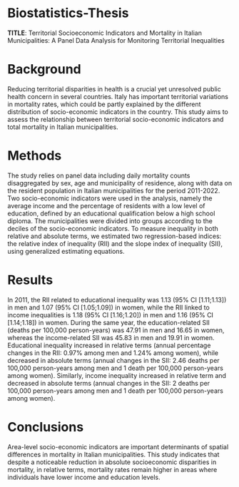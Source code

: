 # Biostatistics-Thesis

**TITLE**: Territorial Socioeconomic Indicators and Mortality in Italian Municipalities: A Panel Data Analysis for Monitoring Territorial Inequalities

# Background

Reducing territorial disparities in health is a crucial yet unresolved public health concern in several countries.  Italy has important territorial variations in mortality rates, which could be partly explained by the different distribution of socio-economic indicators in the country. This study aims to assess the relationship between territorial socio-economic indicators and total mortality in Italian municipalities.

# Methods
The study relies on panel data including daily mortality counts disaggregated by sex, age and municipality of residence, along with data on the resident population in Italian municipalities for the period 2011-2022. Two socio-economic indicators were used in the analysis, namely the average income and the percentage of residents with a low level of education, defined by an educational qualification below a high school diploma. The municipalities were divided into groups according to the deciles of the socio-economic indicators. To measure inequality in both relative and absolute terms, we estimated two regression-based indices: the relative index of inequality (RII) and the slope index of inequality (SII), using generalized estimating equations.

# Results
In 2011, the RII related to educational inequality was 1.13 (95% CI [1.11;1.13]) in men and 1.07 (95% CI [1.05;1.09]) in women, while the RII linked to income inequalities is 1.18 (95% CI [1.16;1.20]) in men and 1.16 (95% CI [1.14;1.18]) in women. During the same year, the education-related SII (deaths per 100,000 person-years) was 47.91 in men and 16.65 in women, whereas the income-related SII was 45.83 in men and 19.91 in women. Educational inequality increased in relative terms (annual percentage changes in the RII: 0.97% among men and 1.24% among women), while decreased in absolute terms (annual changes in the SII: 2.46 deaths per 100,000 person-years among men and 1 death per 100,000 person-years among women). Similarly, income inequality increased in relative term and decreased in absolute terms (annual changes in the SII: 2 deaths per 100,000 person-years among men and 1 death per 100,000 person-years among women).

# Conclusions

Area-level socio-economic indicators are important determinants of spatial differences in mortality in Italian municipalities. This study indicates that despite a noticeable reduction in absolute socioeconomic disparities in mortality, in relative terms, mortality rates remain higher in areas where individuals have lower income and education levels.

